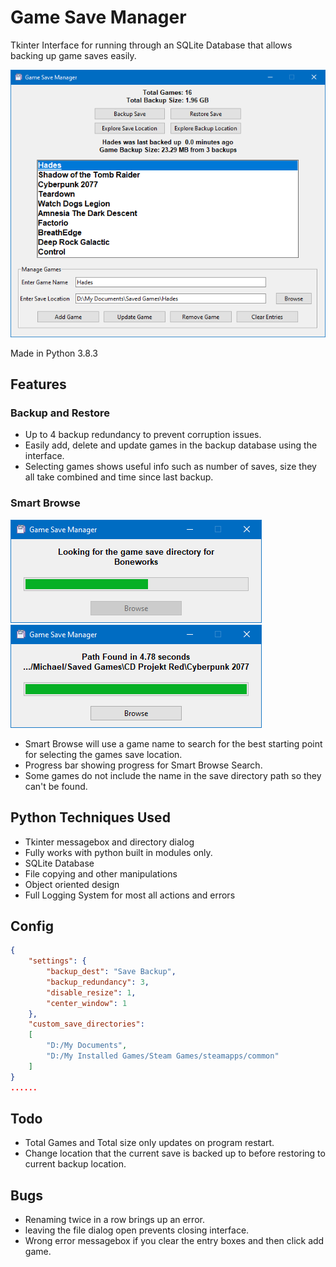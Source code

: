 # Game Save Manager

Tkinter Interface for running through an SQLite Database that allows backing up game saves easily.

![Image of Game Save Manager](https://raw.githubusercontent.com/Concrete18/Game-Save-Manager/master/images/Screenshot.png)

Made in Python 3.8.3

## Features

### Backup and Restore

* Up to 4 backup redundancy to prevent corruption issues.
* Easily add, delete and update games in the backup database using the interface.
* Selecting games shows useful info such as number of saves, size they all take combined and time since last backup.

### Smart Browse

![Image of Smart Browse](https://raw.githubusercontent.com/Concrete18/Game-Save-Manager/master/images/Smart%20Browse%20Progress.png)
![Image of Smart Browse](https://raw.githubusercontent.com/Concrete18/Game-Save-Manager/master/images/Smart%20Browse%20Complete.png)

* Smart Browse will use a game name to search for the best starting point for selecting the games save location.
* Progress bar showing progress for Smart Browse Search.
* Some games do not include the name in the save directory path so they can't be found.

## Python Techniques Used

* Tkinter messagebox and directory dialog
* Fully works with python built in modules only.
* SQLite Database
* File copying and other manipulations
* Object oriented design
* Full Logging System for most all actions and errors

## Config

```json
{
    "settings": {
        "backup_dest": "Save Backup",
        "backup_redundancy": 3,
        "disable_resize": 1,
        "center_window": 1
    },
    "custom_save_directories":
    [
        "D:/My Documents",
        "D:/My Installed Games/Steam Games/steamapps/common"
    ]
}
......
```

## Todo

* Total Games and Total size only updates on program restart.
* Change location that the current save is backed up to before restoring to current backup location.

## Bugs

* Renaming twice in a row brings up an error.
* leaving the file dialog open prevents closing interface.
* Wrong error messagebox if you clear the entry boxes and then click add game.

